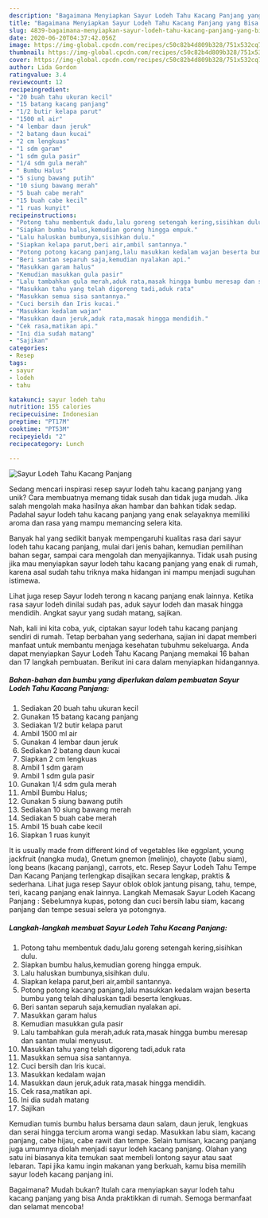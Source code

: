 ```yaml
---
description: "Bagaimana Menyiapkan Sayur Lodeh Tahu Kacang Panjang yang Bisa Manjain Lidah"
title: "Bagaimana Menyiapkan Sayur Lodeh Tahu Kacang Panjang yang Bisa Manjain Lidah"
slug: 4839-bagaimana-menyiapkan-sayur-lodeh-tahu-kacang-panjang-yang-bisa-manjain-lidah
date: 2020-06-20T04:37:42.056Z
image: https://img-global.cpcdn.com/recipes/c50c82b4d809b328/751x532cq70/sayur-lodeh-tahu-kacang-panjang-foto-resep-utama.jpg
thumbnail: https://img-global.cpcdn.com/recipes/c50c82b4d809b328/751x532cq70/sayur-lodeh-tahu-kacang-panjang-foto-resep-utama.jpg
cover: https://img-global.cpcdn.com/recipes/c50c82b4d809b328/751x532cq70/sayur-lodeh-tahu-kacang-panjang-foto-resep-utama.jpg
author: Lida Gordon
ratingvalue: 3.4
reviewcount: 12
recipeingredient:
- "20 buah tahu ukuran kecil"
- "15 batang kacang panjang"
- "1/2 butir kelapa parut"
- "1500 ml air"
- "4 lembar daun jeruk"
- "2 batang daun kucai"
- "2 cm lengkuas"
- "1 sdm garam"
- "1 sdm gula pasir"
- "1/4 sdm gula merah"
- " Bumbu Halus"
- "5 siung bawang putih"
- "10 siung bawang merah"
- "5 buah cabe merah"
- "15 buah cabe kecil"
- "1 ruas kunyit"
recipeinstructions:
- "Potong tahu membentuk dadu,lalu goreng setengah kering,sisihkan dulu."
- "Siapkan bumbu halus,kemudian goreng hingga empuk."
- "Lalu haluskan bumbunya,sisihkan dulu."
- "Siapkan kelapa parut,beri air,ambil santannya."
- "Potong potong kacang panjang,lalu masukkan kedalam wajan beserta bumbu yang telah dihaluskan tadi beserta lengkuas."
- "Beri santan separuh saja,kemudian nyalakan api."
- "Masukkan garam halus"
- "Kemudian masukkan gula pasir"
- "Lalu tambahkan gula merah,aduk rata,masak hingga bumbu meresap dan santan mulai menyusut."
- "Masukkan tahu yang telah digoreng tadi,aduk rata"
- "Masukkan semua sisa santannya."
- "Cuci bersih dan Iris kucai."
- "Masukkan kedalam wajan"
- "Masukkan daun jeruk,aduk rata,masak hingga mendidih."
- "Cek rasa,matikan api."
- "Ini dia sudah matang"
- "Sajikan"
categories:
- Resep
tags:
- sayur
- lodeh
- tahu

katakunci: sayur lodeh tahu 
nutrition: 155 calories
recipecuisine: Indonesian
preptime: "PT17M"
cooktime: "PT53M"
recipeyield: "2"
recipecategory: Lunch

---
```



![Sayur Lodeh Tahu Kacang Panjang](https://img-global.cpcdn.com/recipes/c50c82b4d809b328/751x532cq70/sayur-lodeh-tahu-kacang-panjang-foto-resep-utama.jpg)

Sedang mencari inspirasi resep sayur lodeh tahu kacang panjang yang unik? Cara membuatnya memang tidak susah dan tidak juga mudah. Jika salah mengolah maka hasilnya akan hambar dan bahkan tidak sedap. Padahal sayur lodeh tahu kacang panjang yang enak selayaknya memiliki aroma dan rasa yang mampu memancing selera kita.

Banyak hal yang sedikit banyak mempengaruhi kualitas rasa dari sayur lodeh tahu kacang panjang, mulai dari jenis bahan, kemudian pemilihan bahan segar, sampai cara mengolah dan menyajikannya. Tidak usah pusing jika mau menyiapkan sayur lodeh tahu kacang panjang yang enak di rumah, karena asal sudah tahu triknya maka hidangan ini mampu menjadi suguhan istimewa.

Lihat juga resep Sayur lodeh terong n kacang panjang enak lainnya. Ketika rasa sayur lodeh dinilai sudah pas, aduk sayur lodeh dan masak hingga mendidih. Angkat sayur yang sudah matang, sajikan.


Nah, kali ini kita coba, yuk, ciptakan sayur lodeh tahu kacang panjang sendiri di rumah. Tetap berbahan yang sederhana, sajian ini dapat memberi manfaat untuk membantu menjaga kesehatan tubuhmu sekeluarga. Anda dapat menyiapkan Sayur Lodeh Tahu Kacang Panjang memakai 16 bahan dan 17 langkah pembuatan. Berikut ini cara dalam menyiapkan hidangannya.

<!--inarticleads1-->

##### Bahan-bahan dan bumbu yang diperlukan dalam pembuatan Sayur Lodeh Tahu Kacang Panjang:

1. Sediakan 20 buah tahu ukuran kecil
1. Gunakan 15 batang kacang panjang
1. Sediakan 1/2 butir kelapa parut
1. Ambil 1500 ml air
1. Gunakan 4 lembar daun jeruk
1. Sediakan 2 batang daun kucai
1. Siapkan 2 cm lengkuas
1. Ambil 1 sdm garam
1. Ambil 1 sdm gula pasir
1. Gunakan 1/4 sdm gula merah
1. Ambil  Bumbu Halus;
1. Gunakan 5 siung bawang putih
1. Sediakan 10 siung bawang merah
1. Sediakan 5 buah cabe merah
1. Ambil 15 buah cabe kecil
1. Siapkan 1 ruas kunyit


It is usually made from different kind of vegetables like eggplant, young jackfruit (nangka muda), Gnetum gnemon (melinjo), chayote (labu siam), long beans (kacang panjang), carrots, etc. Resep Sayur Lodeh Tahu Tempe Dan Kacang Panjang terlengkap disajikan secara lengkap, praktis &amp; sederhana. Lihat juga resep Sayur oblok oblok jantung pisang, tahu, tempe, teri, kacang panjang enak lainnya. Langkah Memasak Sayur Lodeh Kacang Panjang : Sebelumnya kupas, potong dan cuci bersih labu siam, kacang panjang dan tempe sesuai selera ya potongnya. 

<!--inarticleads2-->

##### Langkah-langkah membuat Sayur Lodeh Tahu Kacang Panjang:

1. Potong tahu membentuk dadu,lalu goreng setengah kering,sisihkan dulu.
1. Siapkan bumbu halus,kemudian goreng hingga empuk.
1. Lalu haluskan bumbunya,sisihkan dulu.
1. Siapkan kelapa parut,beri air,ambil santannya.
1. Potong potong kacang panjang,lalu masukkan kedalam wajan beserta bumbu yang telah dihaluskan tadi beserta lengkuas.
1. Beri santan separuh saja,kemudian nyalakan api.
1. Masukkan garam halus
1. Kemudian masukkan gula pasir
1. Lalu tambahkan gula merah,aduk rata,masak hingga bumbu meresap dan santan mulai menyusut.
1. Masukkan tahu yang telah digoreng tadi,aduk rata
1. Masukkan semua sisa santannya.
1. Cuci bersih dan Iris kucai.
1. Masukkan kedalam wajan
1. Masukkan daun jeruk,aduk rata,masak hingga mendidih.
1. Cek rasa,matikan api.
1. Ini dia sudah matang
1. Sajikan


Kemudian tumis bumbu halus bersama daun salam, daun jeruk, lengkuas dan serai hingga tercium aroma wangi sedap. Masukkan labu siam, kacang panjang, cabe hijau, cabe rawit dan tempe. Selain tumisan, kacang panjang juga umumnya diolah menjadi sayur lodeh kacang panjang. Olahan yang satu ini biasanya kita temukan saat membeli lontong sayur atau saat lebaran. Tapi jika kamu ingin makanan yang berkuah, kamu bisa memilih sayur lodeh kacang panjang ini. 

Bagaimana? Mudah bukan? Itulah cara menyiapkan sayur lodeh tahu kacang panjang yang bisa Anda praktikkan di rumah. Semoga bermanfaat dan selamat mencoba!
